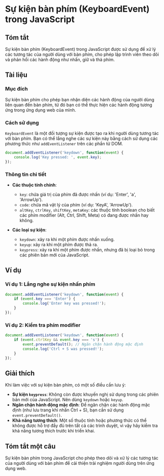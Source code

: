 <!--
Meta Description: # Sự kiện bàn phím (KeyboardEvent) trong JavaScript ## Tóm tắt Sự kiện bàn phím (KeyboardEvent) trong JavaScript được sử dụng để xử lý các tương tác c...
Meta Keywords: phím, các, kiện, bàn, được
-->

# Sự kiện bàn phím (KeyboardEvent) trong JavaScript

## Tóm tắt
Sự kiện bàn phím (KeyboardEvent) trong JavaScript được sử dụng để xử lý các tương tác của người dùng với bàn phím, cho phép lập trình viên theo dõi và phản hồi các hành động như nhấn, giữ và thả phím.

## Tài liệu
### Mục đích
Sự kiện bàn phím cho phép bạn nhận diện các hành động của người dùng liên quan đến bàn phím, từ đó bạn có thể thực hiện các hành động tương ứng trong ứng dụng web của mình.

### Cách sử dụng
`KeyboardEvent` là một đối tượng sự kiện được tạo ra khi người dùng tương tác với bàn phím. Bạn có thể lắng nghe các sự kiện này bằng cách sử dụng các phương thức như `addEventListener` trên các phần tử DOM. 

```javascript
document.addEventListener('keydown', function(event) {
    console.log('Key pressed: ', event.key);
});
```

### Thông tin chi tiết
- **Các thuộc tính chính**:
  - `key`: chứa giá trị của phím đã được nhấn (ví dụ: 'Enter', 'a', 'ArrowUp').
  - `code`: chứa mã vật lý của phím (ví dụ: 'KeyA', 'ArrowUp').
  - `altKey`, `ctrlKey`, `shiftKey`, `metaKey`: các thuộc tính boolean cho biết các phím modifier (Alt, Ctrl, Shift, Meta) có đang được nhấn hay không.
  
- **Các loại sự kiện**:
  - `keydown`: xảy ra khi một phím được nhấn xuống.
  - `keyup`: xảy ra khi một phím được thả ra.
  - `keypress`: xảy ra khi một phím được nhấn, nhưng đã bị loại bỏ trong các phiên bản mới của JavaScript.

## Ví dụ
### Ví dụ 1: Lắng nghe sự kiện nhấn phím
```javascript
document.addEventListener('keydown', function(event) {
    if (event.key === 'Enter') {
        console.log('Enter key was pressed!');
    }
});
```

### Ví dụ 2: Kiểm tra phím modifier
```javascript
document.addEventListener('keydown', function(event) {
    if (event.ctrlKey && event.key === 's') {
        event.preventDefault(); // Ngăn chặn hành động mặc định
        console.log('Ctrl + S was pressed!');
    }
});
```

## Giải thích
Khi làm việc với sự kiện bàn phím, có một số điều cần lưu ý:
- **Sự kiện `keypress`**: Không còn được khuyến nghị sử dụng trong các phiên bản mới của JavaScript. Nên dùng `keydown` hoặc `keyup`.
- **Ngăn chặn hành động mặc định**: Để ngăn chặn các hành động mặc định (như lưu trang khi nhấn Ctrl + S), bạn cần sử dụng `event.preventDefault()`.
- **Khả năng tương thích**: Một số thuộc tính hoặc phương thức có thể không được hỗ trợ đầy đủ trên tất cả các trình duyệt, vì vậy hãy kiểm tra khả năng tương thích trước khi triển khai.

## Tóm tắt một câu
Sự kiện bàn phím trong JavaScript cho phép theo dõi và xử lý các tương tác của người dùng với bàn phím để cải thiện trải nghiệm người dùng trên ứng dụng web.